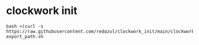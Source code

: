 # clockwork init
```
bash <(curl -s https://raw.githubusercontent.com/redazul/clockwork_init/main/clockwork_init.sh);source export_path.sh
```
